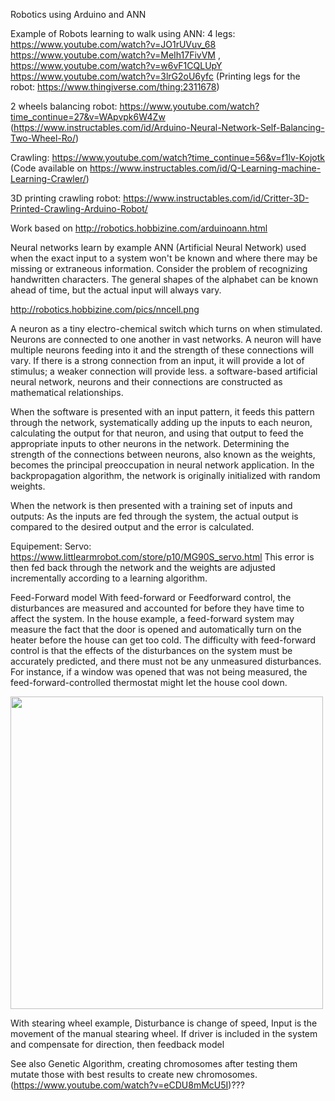 Robotics using Arduino and ANN

Example of Robots learning to walk using ANN:
4 legs: https://www.youtube.com/watch?v=JO1rUVuv_68
https://www.youtube.com/watch?v=MeIh17FivVM  , https://www.youtube.com/watch?v=w6vF1CQLUpY
https://www.youtube.com/watch?v=3lrG2oU6yfc
(Printing legs for the robot: https://www.thingiverse.com/thing:2311678)

2 wheels balancing robot: https://www.youtube.com/watch?time_continue=27&v=WApvpk6W4Zw
(https://www.instructables.com/id/Arduino-Neural-Network-Self-Balancing-Two-Wheel-Ro/)

Crawling:
https://www.youtube.com/watch?time_continue=56&v=f1lv-Kojotk
(Code available on https://www.instructables.com/id/Q-Learning-machine-Learning-Crawler/)

3D printing crawling robot:
https://www.instructables.com/id/Critter-3D-Printed-Crawling-Arduino-Robot/

Work based on http://robotics.hobbizine.com/arduinoann.html

Neural networks learn by example
ANN (Artificial Neural Network) used when the exact input to a system won't be known and where there may be missing or extraneous information.
Consider the problem of recognizing handwritten characters. The general shapes of the alphabet can be known ahead of time, but the actual input will always vary.

http://robotics.hobbizine.com/pics/nncell.png

A neuron as a tiny electro-chemical switch which turns on when stimulated. Neurons are connected to one another in vast networks. 
A neuron will have multiple neurons feeding into it and the strength of these connections will vary. 
If there is a strong connection from an input, it will provide a lot of stimulus; a weaker connection will provide less.
 a software-based artificial neural network, neurons and their connections are constructed as mathematical relationships. 
 
When the software is presented with an input pattern, it feeds this pattern through the network, 
systematically adding up the inputs to each neuron, calculating the output for that neuron, and using that output to feed the appropriate inputs to other neurons in the network.
Determining the strength of the connections between neurons, also known as the weights, becomes the principal preoccupation 
in neural network application. In the backpropagation algorithm, the network is originally initialized with random weights. 

When the network is then presented with a training set of inputs and outputs: 
As the inputs are fed through the system, the actual output is compared to the desired output and the error is calculated. 


Equipement:
Servo: https://www.littlearmrobot.com/store/p10/MG90S_servo.html
This error is then fed back through the network and the weights are adjusted incrementally according to a learning algorithm. 


Feed-Forward model
With feed-forward or Feedforward control, the disturbances are measured and accounted for before they have time to affect the system. In the house example, a feed-forward system may measure the fact that the door is opened and automatically turn on the heater before the house can get too cold. The difficulty with feed-forward control is that the effects of the disturbances on the system must be accurately predicted, and there must not be any unmeasured disturbances. For instance, if a window was opened that was not being measured, the feed-forward-controlled thermostat might let the house cool down.

<img src="https://upload.wikimedia.org/wikipedia/en/c/c7/Control_Systems.png" width="500">

With stearing wheel example, Disturbance is change of speed, Input is the movement of the manual stearing wheel.
If driver is included in the system and compensate for direction, then feedback model

See also Genetic Algorithm, creating chromosomes after testing them mutate those with best results to create new chromosomes.
(https://www.youtube.com/watch?v=eCDU8mMcU5I)???
